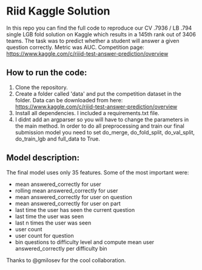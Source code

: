 # Riid Kaggle Solution
In this repo you can find the full code to reproduce our CV .7936 / LB .794 single LGB fold solution on Kaggle which results in a 145th rank out of 3406 teams. The task was to predict whether a student will answer a given question correctly. Metric was AUC. Competition page:
https://www.kaggle.com/c/riiid-test-answer-prediction/overview

## How to run the code:
1. Clone the repository.
2. Create a folder called 'data' and put the competition dataset in the folder. Data can be downloaded from here: https://www.kaggle.com/c/riiid-test-answer-prediction/overview
3. Install all dependencies. I included a requirements.txt file.
4. I didnt add an argparser so you will have to change the parameters in the main method. In order to do all preprocessing and train our final submission model you need to set do_merge, do_fold_split, do_val_split, do_train_lgb and full_data to True.

## Model description:
The final model uses only 35 features. Some of the most important were:
- mean answered_correctly for user
- rolling mean answered_correctly for user
- mean answered_correctly for user on question
- mean answered_correctly for user on part
- last time the user has seen the current question
- last time the user was seen
- last n times the user was seen
- user count
- user count for question
- bin questions to difficulty level and compute mean user answered_correctly per difficulty bin

Thanks to @gmilosev for the cool collaboration.
